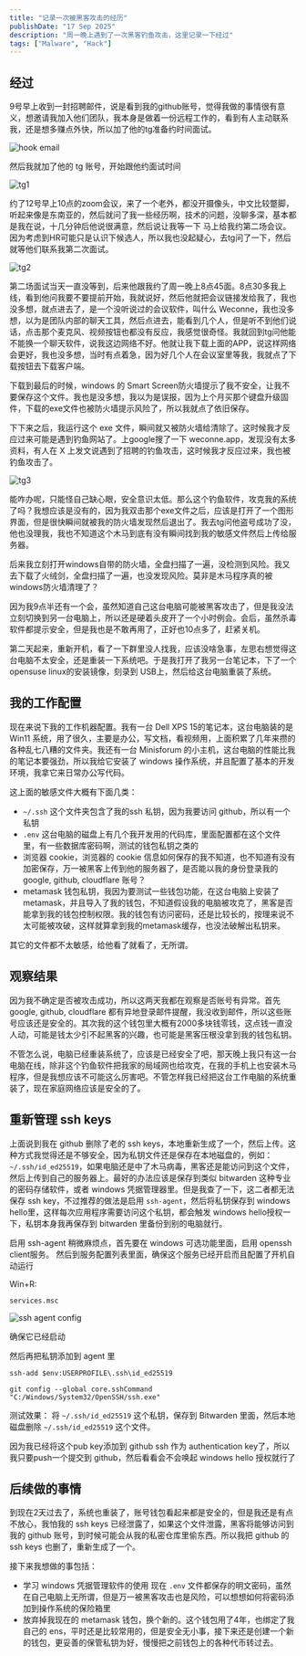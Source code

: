 ```yaml
---
title: "记录一次被黑客攻击的经历"
publishDate: "17 Sep 2025"
description: "周一晚上遇到了一次黑客钓鱼攻击，这里记录一下经过"
tags: ["Malware", "Hack"]
---
```


## 经过

9号早上收到一封招聘邮件，说是看到我的github账号，觉得我做的事情很有意义，想邀请我加入他们团队，我本身是做着一份远程工作的，看到有人主动联系我，还是想多赚点外快，所以加了他的tg准备约时间面试。

![hook email](./hook-email.png)

然后我就加了他的 tg 账号，开始跟他约面试时间

![tg1](./tg-1.png)

约了12号早上10点的zoom会议，来了一个老外，都没开摄像头，中文比较蹩脚，听起来像是东南亚的，然后就问了我一些经历啊，技术的问题，没聊多深，基本都是我在说，十几分钟后他说很满意，然后说让我等一下
马上给我约第二场会议。因为考虑到HR可能只是认识下候选人，所以我也没起疑心，去tg问了一下，然后就等他们联系我第二次面试。

![tg2](./tg-2.png)

第二场面试当天一直没等到，后来他跟我约了周一晚上8点45面。8点30多我上线，看到他问我要不要提前开始，我就说好，然后他就把会议链接发给我了，我也没多想，就点进去了，是一个没听说过的会议软件，叫什么 Weconne，我也没多想，以为是团队内部的聊天工具，然后点进去，能看到几个人，但是听不到他们说话，点击那个麦克风、视频按钮也都没有反应，我感觉很奇怪。我就回到tg问他能不能换一个聊天软件，说我这边网络不好。他就让我下载上面的APP，说这样网络会更好，我也没多想，当时有点着急，因为好几个人在会议室里等我，我就点了下载按钮去下载客户端。

下载到最后的时候，windows 的 Smart Screen防火墙提示了我不安全，让我不要保存这个文件。我也是没多想，我以为是误报，因为上个月买那个键盘升级固件，下载的exe文件也被防火墙提示风险了，所以我就点了依旧保存。

下下来之后，我运行这个 exe 文件，瞬间就又被防火墙给清除了。这时候我才反应过来可能是遇到钓鱼网站了。上google搜了一下 weconne.app，发现没有太多资料，有人在 X 上发文说遇到了招聘的钓鱼攻击，这时候我才反应过来，我也被钓鱼攻击了。

![tg3](./tg-3.png)

能咋办呢，只能怪自己缺心眼，安全意识太低。那么这个钓鱼软件，攻克我的系统了吗？我想应该是没有的，因为我双击那个exe文件之后，应该是打开了一个图形界面，但是很快瞬间就被我的防火墙发现然后退出了。我去tg问他盗号成功了没，他也没理我，我也不知道这个木马到底有没有瞬间找到我的敏感文件然后上传给服务器。

后来我立刻打开windows自带的防火墙，全盘扫描了一遍，没检测到风险。我又去下载了火绒剑，全盘扫描了一遍，也没发现风险。莫非是木马程序真的被windows防火墙清理了？

因为我9点半还有一个会，虽然知道自己这台电脑可能被黑客攻击了，但是我没法立刻切换到另一台电脑上，所以还是硬着头皮开了一个小时例会。会后，虽然杀毒软件都提示安全，但是我也是不敢再用了，正好也10点多了，赶紧关机。

第二天起来，重新开机，看了一下群里没人找我，应该没啥急事，左思右想觉得这台电脑不太安全，还是重装一下系统吧。于是我打开了我另一台笔记本，下了一个 opensuse linux的安装镜像，刻录到 USB上，然后给这台电脑重装了系统。

## 我的工作配置

现在来说下我的工作机器配置。我有一台 Dell XPS 15的笔记本，这台电脑装的是 Win11 系统，用了很久，主要是办公，写文档，看视频用，上面积累了几年来攒的各种乱七八糟的文件夹。我还有一台 Minisforum 的小主机，这台电脑的性能比我的笔记本要强劲，所以我给它安装了 windows 操作系统，并且配置了基本的开发环境，我拿它来日常办公写代码。

这上面的敏感文件大概有下面几类：

- `~/.ssh` 这个文件夹包含了我的ssh 私钥，因为我要访问 github，所以有一个私钥
- `.env` 这台电脑的磁盘上有几个我开发用的代码库，里面配置都在这个文件里，有一些数据库密码啊，测试的钱包私钥之类的
- 浏览器 cookie，浏览器的 cookie 信息如何保存的我不知道，也不知道有没有加密保存，万一被黑客上传到他的服务器了，是否能以我的身份登录我的 google, github, cloudflare 账号？
- metamask 钱包私钥，我因为要测试一些钱包功能，在这台电脑上安装了metamask，并且导入了我的钱包，不知道假设我的电脑被攻克了，黑客是否能拿到我的钱包控制权限。我的钱包有访问密码，还是比较长的，按理来说不太可能被攻破，这样就算拿到我的metamask缓存，也没法破解出私钥来。

其它的文件都不太敏感，给他看了就看了，无所谓。

## 观察结果

因为我不确定是否被攻击成功，所以这两天我都在观察是否账号有异常。首先 google, github, cloudflare 都有异地登录邮件提醒，我没收到邮件，所以这些账号应该还是安全的。其次我的这个钱包里大概有2000多块钱零钱，这点钱一直没人动，可能是钱太少引不起黑客的兴趣，也可能是黑客压根没拿到我的钱包私钥。

不管怎么说，电脑已经重装系统了，应该是已经安全了吧，那天晚上我只有这一台电脑在线，除非这个钓鱼软件把我家的局域网也给攻克，在我的手机上也安装木马程序，但是我想应该不可能这么厉害吧。不管怎样我已经把这台工作电脑的系统重装了，现在家庭网络应该是安全的了。

## 重新管理 ssh keys
上面说到我在 github 删除了老的 ssh keys，本地重新生成了一个，然后上传。这种方式我觉得还是不够安全，因为私钥文件还是保存在本地磁盘的，例如：`~/.ssh/id_ed25519`，如果电脑还是中了木马病毒，黑客还是能访问到这个文件，然后上传到自己的服务器上。最好的办法应该是保存到类似 bitwarden 这种专业的密码存储软件，或者 windows 凭据管理器里。但是我查了一下，这二者都无法保存 ssh key，不过推荐的做法是启用 `ssh-agent`，然后将私钥保存到 windows hello里，这样每次应用程序需要访问这个私钥，都会触发 windows hello授权一下，私钥本身我再保存到 bitwarden 里备份到别的电脑就行。

启用 ssh-agent 稍微麻烦点，首先要在 windows 可选功能里面，启用 openssh client服务。
然后到服务配置列表里面，确保这个服务已经开启而且配置了开机自动运行

Win+R:

```
services.msc
```

![ssh agent config](./ssh-agent-config.png)

确保它已经启动

然后再把私钥添加到 agent 里

```shell
ssh-add $env:USERPROFILE\.ssh\id_ed25519

git config --global core.sshCommand "C:/Windows/System32/OpenSSH/ssh.exe"
```

测试效果：
将 `~/.ssh/id_ed25519` 这个私钥，保存到 Bitwarden 里面，然后本地磁盘删除 `~/.ssh/id_ed25519` 这个文件。

因为我已经将这个pub key添加到 github ssh 作为 authentication key了，所以我只要push一个提交到 github，然后看看会不会唤起 windows hello 授权就行了



## 后续做的事情

到现在2天过去了，系统也重装了，账号钱包看起来都是安全的，但是我还是有点不放心，我怕我的 ssh keys 已经泄露了，如果这个文件泄露，黑客将能够访问到我的 github 账号，到时候可能会从我的私密仓库里偷东西。所以我把 github 的 ssh keys 也删了，重新生成了一个。

接下来我想做的事包括：

- 学习 windows 凭据管理软件的使用
    现在 `.env` 文件都保存的明文密码，虽然在自己电脑上无所谓，但是万一被黑客攻击也是风险，可以想想如何将密码添加到操作系统的保险箱里
- 放弃掉我现在的 metamask 钱包，换个新的。这个钱包用了4年，也绑定了我自己的 ens，平时还是比较常用的，但是安全无小事，接下来还是创建一个新的钱包，更妥善的保管私钥为好，慢慢把之前钱包上的各种代币转过去。
